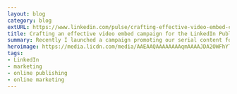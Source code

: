 ```yaml
---
layout: blog
category: blog
extURL: https://www.linkedin.com/pulse/crafting-effective-video-embed-campaign-linkedin-ray-villalobos
title: Crafting an effective video embed campaign for the LinkedIn Publishing Platform
summary: Recently I launched a campaign promoting our serial content for LinkedIn learning which attained a large number of plays, shares and clickthroughs, so I wanted to share some of the things that worked well within our publishing platform.
heroimage: https://media.licdn.com/media/AAEAAQAAAAAAAAqmAAAAJDA2OWFhYTEwLWFlYmItNGU0ZS04NjllLTBmMjEwYTQyMDRiOQ.png
tags:
- LinkedIn
- marketing
- online publishing
- online marketing
---
```

